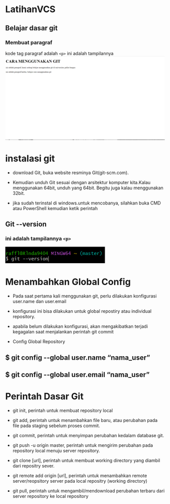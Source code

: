 # LatihanVCS
## Belajar dasar git

### Membuat paragraf
kode tag paragraf adalah `<p>`
ini adalah tampilannya
![Gambar 1](screenshot/ss1.png)

# instalasi git
- download Git, buka website resminya Git(git-scm.com).

- Kemudian unduh Git sesuai dengan arsitektur komputer kita.Kalau menggunakan 64bit, unduh yang 64bit.
Begitu juga kalau menggunakan 32bit.

- jika sudah terinstal di windows.untuk mencobanya, silahkan buka CMD atau PowerShell kemudian ketik perintah
## Git --version
### ini adalah tampilannya `<p>`
![Gambar 2](screenshot/ss2.png)

# Menambahkan Global Config
- Pada saat pertama kali menggunakan git, perlu dilakukan konfigurasi user.name dan user.email

- konfigurasi ini bisa dilakukan untuk global repostiry atau individual repository.

- apabila belum dilakukan konfigurasi, akan mengakibatkan terjadi kegagalan saat menjalankan perintah git commit

- Config Global Repository

## $ git config --global user.name “nama_user”

## $ git config --global user.email “nama_user”

# Perintah Dasar Git

- git init, perintah untuk membuat repository local

- git add, perintah untuk menambahkan file baru, atau perubahan pada file
pada staging sebelum proses commit.

- git commit, perintah untuk menyimpan perubahan kedalam database git.

- git push -u origin master, perintah untuk mengirim perubahan pada
repository local menuju server repository.

- git clone [url], perintah untuk membuat working directory yang diambil dari
repositry sever.

- git remote add origin [url], perintah untuk menambahkan remote
server/reopsitory server pada local repositry (working directory)

- git pull, perintah untuk mengambil/mendownload perubahan terbaru dari
server repository ke local repository
